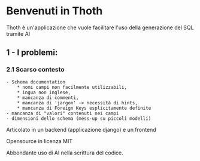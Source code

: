 # Benvenuti in Thoth

Thoth è un'applicazione che vuole facilitare l'uso della generazione del SQL tramite AI

## 1 - I problemi:

### 2.1 Scarso contesto 

    - Schema documentation
        * nomi campi non facilmente utilizzabili, 
        * ingua non inglese, 
        * mancanza di commenti, 
        * mancanza di 'jargon' -> necessità di hints, 
        * mancanza di Foreign Keys esplicitamente definite 
    - mancanza di "valori" contenuti nei campi
    - dimensioni dello schema (mess-up su piccoli modelli)


Articolato in un backend (applicazione django) e un frontend

Opensource in licenza MIT

Abbondante uso di AI nella scrittura del codice.